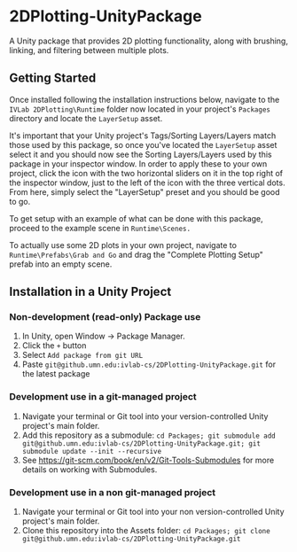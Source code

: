 # 2DPlotting-UnityPackage

A Unity package that provides 2D plotting functionality, along with brushing, linking, and filtering between multiple plots.

## Getting Started

Once installed following the installation instructions below, navigate to the `IVLab 2DPlotting\Runtime` folder now located in your project's `Packages` directory and locate the `LayerSetup` asset.

It's important that your Unity project's Tags/Sorting Layers/Layers match those used by this package, so once you've located the `LayerSetup` asset select it and you should now see the Sorting Layers/Layers used by this package in your inspector window. In order to apply these to your own project, click the icon with the two horizontal sliders on it in the top right of the inspector window, just to the left of the icon with the three vertical dots. From here, simply select the "LayerSetup" preset and you should be good to go.

To get setup with an example of what can be done with this package, proceed to the example scene in `Runtime\Scenes.`

To actually use some 2D plots in your own project, navigate to `Runtime\Prefabs\Grab and Go` and drag the "Complete Plotting Setup" prefab into an empty scene. 

## Installation in a Unity Project

### Non-development (read-only) Package use
1. In Unity, open Window -> Package Manager. 
2. Click the ```+``` button
3. Select ```Add package from git URL```
4. Paste ```git@github.umn.edu:ivlab-cs/2DPlotting-UnityPackage.git``` for the latest package

### Development use in a git-managed project
1. Navigate your terminal or Git tool into your version-controlled Unity project's main folder. 
2. Add this repository as a submodule: ```cd Packages; git submodule add git@github.umn.edu:ivlab-cs/2DPlotting-UnityPackage.git; git submodule update --init --recursive```
3. See https://git-scm.com/book/en/v2/Git-Tools-Submodules for more details on working with Submodules. 

### Development use in a non git-managed project
1. Navigate your terminal or Git tool into your non version-controlled Unity project's main folder. 
2. Clone this repository into the Assets folder: ```cd Packages; git clone git@github.umn.edu:ivlab-cs/2DPlotting-UnityPackage.git```
